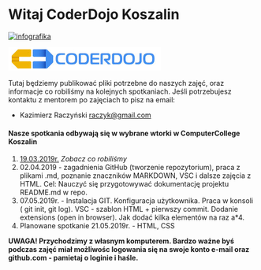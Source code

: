 # Witaj CoderDojo Koszalin
[![infografika](https://img.shields.io/static/v1.svg?label=CoderDojo&message=Koszalin&color=blue?style=plastic)][Koszalin]

![logo1](https://github.com/coderdojokoszalin/meet/blob/master/images/cd_logo.png)

Tutaj będziemy publikować pliki potrzebne do naszych zajęć, oraz informacje co robiliśmy na kolejnych spotkaniach.
Jeśli potrzebujesz kontaktu z mentorem po zajęciach to pisz na email: 
- Kazimierz Raczyński <raczyk@gmail.com>

#### Nasze spotkania odbywają się w wybrane wtorki w ComputerCollege Koszalin
1. [19.03.2019r.](https://github.com/coderdojokoszalin/meet/blob/master/19_03_2019.md) _Zobacz co robiliśmy_
2. 02.04.2019 - zagadnienia GitHub (tworzenie repozytorium), praca z plikami .md, poznanie znaczników MARKDOWN, VSC i dalsze zajęcia z HTML. Cel: Nauczyć się przygotowywać dokumentację projektu README.md w repo.
3. 07.05.2019r. - Instalacja GIT. Konfiguracja użytkownika. Praca w konsoli ( git init, git log). VSC - szablon HTML + pierwszy commit. Dodanie extensions (open in browser). Jak dodać kilka elementów <a> na raz a*4.
4. Planowane spotkanie 21.05.2019r. - HTML, CSS

**UWAGA! Przychodzimy z własnym komputerem. Bardzo ważne byś podczas zajęć miał możliwośc logowania się na swoje konto e-mail oraz github.com - pamietaj o loginie i haśle.**

[Koszalin]: https://github.com/coderdojokoszalin
